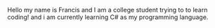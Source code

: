 Hello my name is Francis and I am a college student trying to to learn coding! and i am currently learning C# as my programming language.

